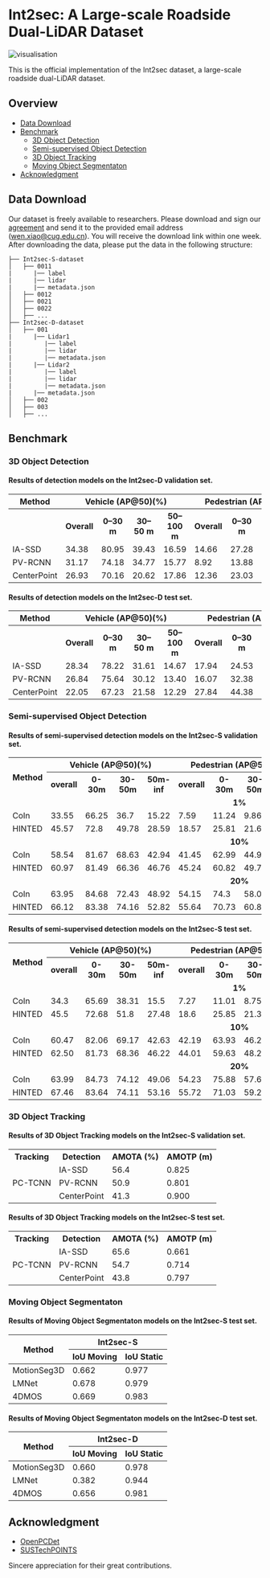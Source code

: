 # Int2sec: A Large-scale Roadside Dual-LiDAR Dataset

![visualisation](figs/VIS.png)

This is the official implementation of the Int2sec dataset, a large-scale roadside dual-LiDAR dataset.

## Overview
- [Data Download](#Data-Download)
- [Benchmark](#Benchmark)
  - [3D Object Detection](#3D-Object-Detection)
  - [Semi-supervised Object Detection](#Semi-supervised-Object-Detection)
  - [3D Object Tracking](#3D-Object-Tracking)
  - [Moving Object Segmentaton](#Moving-Object-Segmentaton)
- [Acknowledgment](#Acknowledgment)

## Data Download
Our dataset is freely available to researchers. Please download and sign our [agreement](https://docs.google.com/document/d/14ufBczTjLYnxm5bWkFROsz9FYEugZ2QL/edit?usp=sharing&ouid=110390481963822269546&rtpof=true&sd=true) and send it to the provided email address (wen.xiao@cug.edu.cn). You will receive the download link within one week.
After downloading the data, please put the data in the following structure:
```shell
├── Int2sec-S-dataset
│   ├── 0011
|      |── label
|      |── lidar
|      |── metadata.json
│   ├── 0012
│   ├── 0021
│   ├── 0022
│   ├── ...
├── Int2sec-D-dataset
│   ├── 001
|      |── Lidar1
|         |── label
|         |── lidar
|         |── metadata.json
|      |── Lidar2
|         |── label
|         |── lidar
|         |── metadata.json
|      |── metadata.json
│   ├── 002
│   ├── 003
│   ├── ...
```


## Benchmark

### 3D Object Detection

#### Results of detection models on the Int2sec-D validation set.
<table>
  <tr>
    <th>Method</th>
    <th colspan="4">Vehicle (AP@50)(%)</th>
    <th colspan="4">Pedestrian (AP@50)(%)</th>
    <th colspan="4">Cyclist (AP@50)(%)</th>
    <th>mAP(%)</th>
  </tr>
  <tr>
    <th></th>
    <th>Overall</th>
    <th>0–30 m</th>
    <th>30–50 m</th>
    <th>50–100 m</th>
    <th>Overall</th>
    <th>0–30 m</th>
    <th>30–50 m</th>
    <th>50–100 m</th>
    <th>Overall</th>
    <th>0–30 m</th>
    <th>30–50 m</th>
    <th>50–100 m</th>
    <th></th>
  </tr>
  <tr>
    <td>IA-SSD</td>
    <td>34.38</td>
    <td>80.95</td>
    <td>39.43</td>
    <td>16.59</td>
    <td>14.66</td>
    <td>27.28</td>
    <td>15.43</td>
    <td>4.66</td>
    <td>24.82</td>
    <td>39.62</td>
    <td>23.31</td>
    <td>11.83</td>
    <td>24.62</td>
  </tr>
  <tr>
    <td>PV-RCNN</td>
    <td>31.17</td>
    <td>74.18</td>
    <td>34.77</td>
    <td>15.77</td>
    <td>8.92</td>
    <td>13.88</td>
    <td>10.72</td>
    <td>4.73</td>
    <td>24.84</td>
    <td>42.30</td>
    <td>20.91</td>
    <td>11.76</td>
    <td>21.64</td>
  </tr>
  <tr>
    <td>CenterPoint</td>
    <td>26.93</td>
    <td>70.16</td>
    <td>20.62</td>
    <td>17.86</td>
    <td>12.36</td>
    <td>23.03</td>
    <td>11.85</td>
    <td>4.29</td>
    <td>25.31</td>
    <td>41.80</td>
    <td>22.64</td>
    <td>12.34</td>
    <td>21.54</td>
  </tr>
</table>

#### Results of detection models on the Int2sec-D test set.
<table>
  <tr>
    <th>Method</th>
    <th colspan="4">Vehicle (AP@50)(%)</th>
    <th colspan="4">Pedestrian (AP@50)(%)</th>
    <th colspan="4">Cyclist (AP@50)(%)</th>
    <th>mAP(%)</th>
  </tr>
  <tr>
    <th></th>
    <th>Overall</th>
    <th>0–30 m</th>
    <th>30–50 m</th>
    <th>50–100 m</th>
    <th>Overall</th>
    <th>0–30 m</th>
    <th>30–50 m</th>
    <th>50–100 m</th>
    <th>Overall</th>
    <th>0–30 m</th>
    <th>30–50 m</th>
    <th>50–100 m</th>
    <th></th>
  </tr>
  <tr>
    <td>IA-SSD</td>
    <td>28.34</td>
    <td>78.22</td>
    <td>31.61</td>
    <td>14.67</td>
    <td>17.94</td>
    <td>24.53</td>
    <td>13.90</td>
    <td>11.66</td>
    <td>20.11</td>
    <td>31.30</td>
    <td>11.30</td>
    <td>13.33</td>
    <td>22.13</td>
  </tr>
  <tr>
    <td>PV-RCNN</td>
    <td>26.84</td>
    <td>75.64</td>
    <td>30.12</td>
    <td>13.40</td>
    <td>16.07</td>
    <td>32.38</td>
    <td>8.15</td>
    <td>10.94</td>
    <td>21.84</td>
    <td>50.89</td>
    <td>15.40</td>
    <td>2.91</td>
    <td>21.58</td>
  </tr>
  <tr>
    <td>CenterPoint</td>
    <td>22.05</td>
    <td>67.23</td>
    <td>21.58</td>
    <td>12.29</td>
    <td>27.84</td>
    <td>44.38</td>
    <td>13.91</td>
    <td>25.64</td>
    <td>14.45</td>
    <td>30.11</td>
    <td>14.34</td>
    <td>2.32</td>
    <td>21.45</td>
  </tr>
</table>

### Semi-supervised Object Detection

#### Results of semi-supervised detection models on the Int2sec-S validation set.

<table>
    <tr>
        <th rowspan="2">Method</th>
        <th colspan="4">Vehicle (AP@50)(%)</th>
        <th colspan="4">Pedestrian (AP@50)(%)</th>
        <th colspan="4">Cyclist (AP@50)(%)</th>
        <th rowspan="2">mAP(%)</th>
    </tr>
    <tr>
        <th>overall</th> <th>0-30m</th> <th>30-50m</th> <th>50m-inf</th>
        <th>overall</th> <th>0-30m</th> <th>30-50m</th> <th>50m-inf</th>
        <th>overall</th> <th>0-30m</th> <th>30-50m</th> <th>50m-inf</th>
    </tr>
    <tr><td colspan="14" align="center"><b>1%</b></td></tr>
    <tr>
        <td>CoIn</td> <td>33.55</td> <td>66.25</td> <td>36.7</td> <td>15.22</td>
        <td>7.59</td> <td>11.24</td> <td>9.86</td> <td>2.93</td>
        <td>2.68</td> <td>5.19</td> <td>2.39</td> <td>0.38</td> <td>14.6</td>
    </tr>
    <tr>
        <td>HINTED</td> <td>45.57</td> <td>72.8</td> <td>49.78</td> <td>28.59</td>
        <td>18.57</td> <td>25.81</td> <td>21.66</td> <td>10.79</td>
        <td>13.18</td> <td>25.08</td> <td>12.79</td> <td>4.79</td> <td>25.77</td>
    </tr>
    <tr><td colspan="14" align="center"><b>10%</b></td></tr>
    <tr>
        <td>CoIn</td> <td>58.54</td> <td>81.67</td> <td>68.63</td> <td>42.94</td>
        <td>41.45</td> <td>62.99</td> <td>44.95</td> <td>20.27</td>
        <td>61.62</td> <td>87.53</td> <td>62.57</td> <td>31.84</td> <td>53.87</td>
    </tr>
    <tr>
        <td>HINTED</td> <td>60.97</td> <td>81.49</td> <td>66.36</td> <td>46.76</td>
        <td>45.24</td> <td>60.82</td> <td>49.79</td> <td>26.24</td>
        <td>70.21</td> <td>87.6</td> <td>72.05</td> <td>46.03</td> <td>58.81</td>
    </tr>
    <tr><td colspan="14" align="center"><b>20%</b></td></tr>
    <tr>
        <td>CoIn</td> <td>63.95</td> <td>84.68</td> <td>72.43</td> <td>48.92</td>
        <td>54.15</td> <td>74.3</td> <td>58.01</td> <td>32.81</td>
        <td>68.15</td> <td>92.39</td> <td>71.83</td> <td>40.67</td> <td>62.08</td>
    </tr>
    <tr>
        <td>HINTED</td> <td>66.12</td> <td>83.38</td> <td>74.16</td> <td>52.82</td>
        <td>55.64</td> <td>70.73</td> <td>60.85</td> <td>36.77</td>
        <td>73.94</td> <td>86.37</td> <td>76.17</td> <td>59.85</td> <td>65.23</td>
    </tr>
</table>

#### Results of semi-supervised detection models on the Int2sec-S test set.

<table>
    <tr>
        <th rowspan="2">Method</th>
        <th colspan="4">Vehicle (AP@50)(%)</th>
        <th colspan="4">Pedestrian (AP@50)(%)</th>
        <th colspan="4">Cyclist (AP@50)(%)</th>
        <th rowspan="2">mAP(%)</th>
    </tr>
    <tr>
        <th>overall</th> <th>0-30m</th> <th>30-50m</th> <th>50m-inf</th>
        <th>overall</th> <th>0-30m</th> <th>30-50m</th> <th>50m-inf</th>
        <th>overall</th> <th>0-30m</th> <th>30-50m</th> <th>50m-inf</th>
    </tr>
    <tr><td colspan="14" align="center"><b>1%</b></td></tr>
    <tr>
        <td>CoIn</td> <td>34.3</td> <td>65.69</td> <td>38.31</td> <td>15.5</td>
        <td>7.27</td> <td>11.01</td> <td>8.75</td> <td>2.91</td>
        <td>2.98</td> <td>5.25</td> <td>3.27</td> <td>0.57</td> <td>14.85</td>
    </tr>
    <tr>
        <td>HINTED</td> <td>45.5</td> <td>72.68</td> <td>51.8</td> <td>27.48</td>
        <td>18.6</td> <td>25.85</td> <td>21.32</td> <td>10.36</td>
        <td>14.15</td> <td>26</td> <td>12.5</td> <td>5.4</td> <td>26.08</td>
    </tr>
    <tr><td colspan="14" align="center"><b>10%</b></td></tr>
    <tr>
        <td>CoIn</td> <td>60.47</td> <td>82.06</td> <td>69.17</td> <td>42.63</td>
        <td>42.19</td> <td>63.93</td> <td>46.27</td> <td>19.4</td>
        <td>61.91</td> <td>86.37</td> <td>65.65</td> <td>31.78</td> <td>54.85</td>
    </tr>
    <tr>
        <td>HINTED</td> <td>62.50</td> <td>81.73</td> <td>68.36</td> <td>46.22</td>
        <td>44.01</td> <td>59.63</td> <td>48.23</td> <td>24.98</td>
        <td>69.62</td> <td>86.22</td> <td>74.17</td> <td>45.27</td> <td>58.71</td>
    </tr>
    <tr><td colspan="14" align="center"><b>20%</b></td></tr>
    <tr>
        <td>CoIn</td> <td>63.99</td> <td>84.73</td> <td>74.12</td> <td>49.06</td>
        <td>54.23</td> <td>75.88</td> <td>57.68</td> <td>31.87</td>
        <td>68.17</td> <td>91.89</td> <td>72.27</td> <td>41.33</td> <td>62.13</td>
    </tr>
    <tr>
        <td>HINTED</td> <td>67.46</td> <td>83.64</td> <td>74.11</td> <td>53.16</td>
        <td>55.72</td> <td>71.03</td> <td>59.26</td> <td>36.83</td>
        <td>74.01</td> <td>86.48</td> <td>77.23</td> <td>58.32</td> <td>65.73</td>
    </tr>
</table>

### 3D Object Tracking

#### Results of 3D Object Tracking models on the Int2sec-S validation set.

<table>
    <tr>
        <th>Tracking</th>
        <th>Detection</th>
        <th>AMOTA (%)</th>
        <th>AMOTP (m)</th>
    </tr>
    <tr>
        <td rowspan="3">PC-TCNN</td>
        <td>IA-SSD</td>
        <td>56.4</td>
        <td>0.825</td>
    </tr>
    <tr>
        <td>PV-RCNN</td>
        <td>50.9</td>
        <td>0.801</td>
    </tr>
    <tr>
        <td>CenterPoint</td>
        <td>41.3</td>
        <td>0.900</td>
    </tr>
</table>

#### Results of 3D Object Tracking models on the Int2sec-S test set.

<table>
    <tr>
        <th>Tracking</th>
        <th>Detection</th>
        <th>AMOTA (%)</th>
        <th>AMOTP (m)</th>
    </tr>
    <tr>
        <td rowspan="3">PC-TCNN</td>
        <td>IA-SSD</td>
        <td>65.6</td>
        <td>0.661</td>
    </tr>
    <tr>
        <td>PV-RCNN</td>
        <td>54.7</td>
        <td>0.714</td>
    </tr>
    <tr>
        <td>CenterPoint</td>
        <td>43.8</td>
        <td>0.797</td>
    </tr>
</table>

### Moving Object Segmentaton

#### Results of Moving Object Segmentaton models on the Int2sec-S test set.

<table>
  <thead>
    <tr>
      <th rowspan="2">Method</th>
      <th colspan="2">Int2sec-S</th>
    </tr>
    <tr>
      <th>IoU Moving</th>
      <th>IoU Static</th>
    </tr>
  </thead>
  <tbody>
    <tr>
      <td>MotionSeg3D</td>
      <td>0.662</td>
      <td>0.977</td>
    </tr>
    <tr>
      <td>LMNet</td>
      <td>0.678</td>
      <td>0.979</td>
    </tr>
    <tr>
      <td>4DMOS</td>
      <td>0.669</td>
      <td>0.983</td>
    </tr>
  </tbody>
</table>

#### Results of Moving Object Segmentaton models on the Int2sec-D test set.

<table>
  <thead>
    <tr>
      <th rowspan="2">Method</th>
      <th colspan="2">Int2sec-D</th>
    </tr>
    <tr>
      <th>IoU Moving</th>
      <th>IoU Static</th>
    </tr>
  </thead>
  <tbody>
    <tr>
      <td>MotionSeg3D</td>
      <td>0.660</td>
      <td>0.978</td>
    </tr>
    <tr>
      <td>LMNet</td>
      <td>0.382</td>
      <td>0.944</td>
    </tr>
    <tr>
      <td>4DMOS</td>
      <td>0.656</td>
      <td>0.981</td>
    </tr>
  </tbody>
</table>


## Acknowledgment
- [OpenPCDet](https://github.com/open-mmlab/OpenPCDet)
- [SUSTechPOINTS](https://github.com/naurril/SUSTechPOINTS)

Sincere appreciation for their great contributions.
